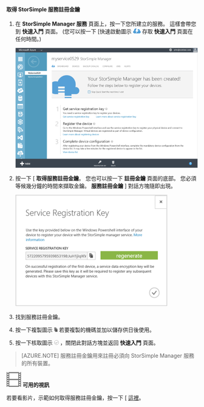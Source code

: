 <!--author=alkohli last changed: 9/17/15-->

#### 取得 StorSimple 服務註冊金鑰

1. 在 **StorSimple Manager 服務** 頁面上，按一下您所建立的服務。 這樣會帶您到 **快速入門** 頁面。 (您可以按一下 [快速啟動圖示 ![StorSimple 快速入門圖示 ](./media/storsimple-get-service-registration-key/HCS_QuickStartIcon-include.png) 存取 **快速入門** 頁面在任何時間。)

     ![StorSimple 快速入門頁面](./media/storsimple-get-service-registration-key/HCS_ServiceQuickStart-include.png)

2. 按一下 [ **取得服務註冊金鑰**。 您也可以按一下 **註冊金鑰** 頁面的底部。 您必須等候幾分鐘的時間來擷取金鑰。  **服務註冊金鑰** ] 對話方塊隨即出現。

     ![[服務註冊金鑰] 對話方塊](./media/storsimple-get-service-registration-key/HCS_GetServiceRegistrationKey-include.png)

3. 找到服務註冊金鑰。

4. 按一下複製圖示 ![StorSimple 複製圖示](./media/storsimple-get-service-registration-key/HCS_CopyIcon-include.png) 若要複製的機碼並加以儲存供日後使用。

5. 按一下核取圖示 ![StorSimple 核取圖示](./media/storsimple-get-service-registration-key/HCS_CheckIcon-include.png) ，關閉此對話方塊並返回 **快速入門** 頁面。

> [AZURE.NOTE] 服務註冊金鑰用來註冊必須向 StorSimple Manager 服務的所有裝置。

![可用的視訊](./media/storsimple-get-service-registration-key/Video_icon.png) **可用的視訊**

若要看影片，示範如何取得服務註冊金鑰，按一下 [ [這裡](http://azure.microsoft.com/documentation/videos/get-the-service-registration-key/)。

